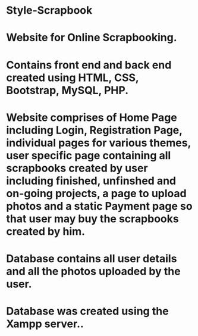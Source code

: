 # Style-Scrapbook
# Website for Online Scrapbooking.

# Contains front end and back end created using HTML, CSS, Bootstrap, MySQL, PHP.

# Website comprises of Home Page including Login, Registration Page, individual pages for various themes, user specific page containing all scrapbooks created by user including finished, unfinshed and on-going projects, a page to upload photos and a static Payment page so that user may buy the scrapbooks created by him.

# Database contains all user details and all the photos uploaded by the user.

# Database was created using the Xampp server..



